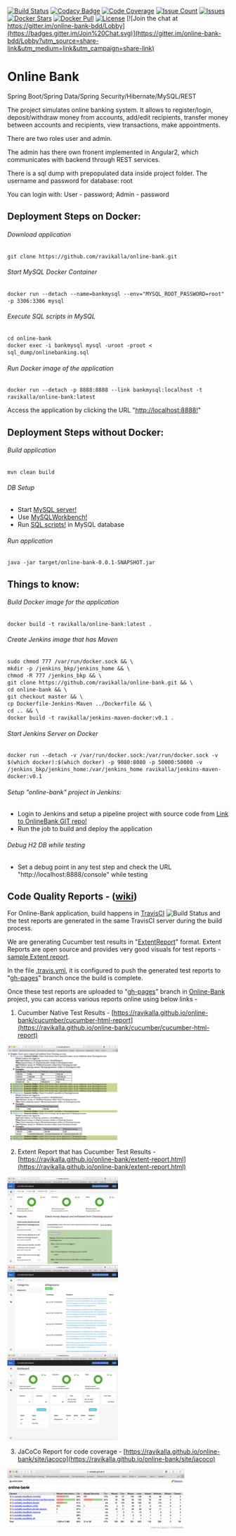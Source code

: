 [![Build Status](https://travis-ci.org/ravikalla/online-bank.svg?branch=master)](https://travis-ci.org/ravikalla/online-bank)
[![Codacy Badge](https://api.codacy.com/project/badge/Grade/0c86bf7890ad417da8f08843204e8597)](https://www.codacy.com/app/ravikalla/online-bank?utm_source=github.com&amp;utm_medium=referral&amp;utm_content=ravikalla/online-bank&amp;utm_campaign=Badge_Grade)
[![Code Coverage](https://codecov.io/github/ravikalla/online-bank/coverage.svg)](https://codecov.io/gh/ravikalla/online-bank)
[![Issue Count](https://codeclimate.com/github/ravikalla/online-bank/badges/issue_count.svg)](https://codeclimate.com/github/ravikalla/online-bank)
[![Issues](https://img.shields.io/github/issues/ravikalla/online-bank.svg?style=flat-square)](https://github.com/ravikalla/online-bank/issues)
[![Docker Stars](https://img.shields.io/docker/stars/ravikalla/online-bank.svg)](https://hub.docker.com/r/ravikalla/online-bank/)
[![Docker Pull](https://img.shields.io/docker/pulls/ravikalla/online-bank.svg)](https://hub.docker.com/r/ravikalla/online-bank/)
[![License](https://img.shields.io/badge/license-Apache%202-blue.svg)](https://www.apache.org/licenses/LICENSE-2.0)
[![Join the chat at https://gitter.im/online-bank-bdd/Lobby](https://badges.gitter.im/Join%20Chat.svg)](https://gitter.im/online-bank-bdd/Lobby?utm_source=share-link&utm_medium=link&utm_campaign=share-link)

# Online Bank
Spring Boot/Spring Data/Spring Security/Hibernate/MySQL/REST

The project simulates online banking system. It allows to register/login, deposit/withdraw money from accounts, add/edit recipients,
transfer money between accounts and recipients, view transactions, make appointments.

There are two roles user and admin. 

The admin has there own fronent implemented in Angular2, which communicates with backend through REST services.

There is a sql dump with prepopulated data inside project folder. 
The username and password for database: root

You can login with:
User - password;
Admin - password

## Deployment Steps on Docker:
###### Download application
```
git clone https://github.com/ravikalla/online-bank.git
```
###### Start MySQL Docker Container
```
docker run --detach --name=bankmysql --env="MYSQL_ROOT_PASSWORD=root" -p 3306:3306 mysql
```
###### Execute SQL scripts in MySQL
```
cd online-bank
docker exec -i bankmysql mysql -uroot -proot < sql_dump/onlinebanking.sql
```
###### Run Docker image of the application
```
docker run --detach -p 8888:8888 --link bankmysql:localhost -t ravikalla/online-bank:latest
```
Access the application by clicking the URL "[http://localhost:8888!](http://localhost:8888)"

## Deployment Steps without Docker:
###### Build application
```
mvn clean build
```
###### DB Setup
 * Start [MySQL server!](https://dev.mysql.com/downloads/mysql/)
 * Use [MySQLWorkbench!](https://www.mysql.com/products/workbench/)
 * Run [SQL scripts!](https://github.com/ravikalla/online-bank/blob/master/sql_dump/onlinebanking.sql) in MySQL database

###### Run application
```
java -jar target/online-bank-0.0.1-SNAPSHOT.jar
```

## Things to know:
###### Build Docker image for the application
```
docker build -t ravikalla/online-bank:latest .
```
###### Create Jenkins image that has Maven
```
sudo chmod 777 /var/run/docker.sock && \
mkdir -p /jenkins_bkp/jenkins_home && \
chmod -R 777 /jenkins_bkp && \
git clone https://github.com/ravikalla/online-bank.git && \
cd online-bank && \
git checkout master && \
cp Dockerfile-Jenkins-Maven ../Dockerfile && \
cd .. && \
docker build -t ravikalla/jenkins-maven-docker:v0.1 .
```
###### Start Jenkins Server on Docker
```
docker run --detach -v /var/run/docker.sock:/var/run/docker.sock -v $(which docker):$(which docker) -p 9080:8080 -p 50000:50000 -v /jenkins_bkp/jenkins_home:/var/jenkins_home ravikalla/jenkins-maven-docker:v0.1
```
###### Setup "online-bank" project in Jenkins:
 * Login to Jenkins and setup a pipeline project with source code from [Link to OnlineBank GIT repo!](https://github.com/ravikalla/online-bank.git)
 * Run the job to build and deploy the application

###### Debug H2 DB while testing
 * Set a debug point in any test step and check the URL "http://localhost:8888/console" while testing

## Code Quality Reports - ([wiki](https://github.com/ravikalla/online-bank/wiki/Host-Latest-Test-CodeQuality-Reports-Online))
For Online-Bank application, build happens in [TravisCI](https://travis-ci.org/ravikalla/online-bank) ![Build Status](https://travis-ci.org/ravikalla/online-bank.svg?branch=master) and the test reports are generated in the same TravisCI server during the build process.

We are generating Cucumber test results in "[ExtentReport](http://extentreports.com)" format. Extent Reports are open source and provides very good visuals for test reports - [sample Extent report](http://extentreports.com/samples/extent-bdd.html).

In the file [.travis.yml](https://github.com/ravikalla/online-bank/blob/master/.travis.yml#L14), it is configured to push the generated test reports to "[gh-pages](https://github.com/ravikalla/online-bank/tree/gh-pages)" branch once the build is complete.

Once these test reports are uploaded to "[gh-pages](https://github.com/ravikalla/online-bank/tree/gh-pages)" branch in [Online-Bank](https://github.com/ravikalla/online-bank) project, you can access various reports online using below links -

1. Cucumber Native Test Results - [https://ravikalla.github.io/online-bank/cucumber/cucumber-html-report](https://ravikalla.github.io/online-bank/cucumber/cucumber-html-report)

<img src="https://github.com/ravikalla/images/blob/master/online-bank/CucumberReport.png" width="50%" height="50%">

2. Extent Report that has Cucumber Test Results - [https://ravikalla.github.io/online-bank/extent-report.html](https://ravikalla.github.io/online-bank/extent-report.html)

<img src="https://github.com/ravikalla/images/blob/master/online-bank/ExtentReport1.png" width="50%" height="50%">

<img src="https://github.com/ravikalla/images/blob/master/online-bank/ExtentReport2.png" width="50%" height="50%">

<img src="https://github.com/ravikalla/images/blob/master/online-bank/ExtentReport3.png" width="50%" height="50%">

3. JaCoCo Report for code coverage - [https://ravikalla.github.io/online-bank/site/jacoco](https://ravikalla.github.io/online-bank/site/jacoco)

<img src="https://github.com/ravikalla/images/blob/master/online-bank/JaCoCoReport.png" width="80%" height="80%">
